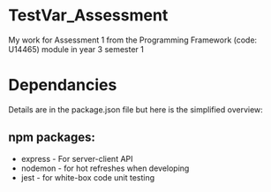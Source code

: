 # TestVar_Assessment
My work for Assessment 1 from the Programming Framework (code: U14465) module in year 3 semester 1

# Dependancies
Details are in the package.json file but here is the simplified overview:

## npm packages:
- express - For server-client API
- nodemon - for hot refreshes when developing
- jest - for white-box code unit testing
